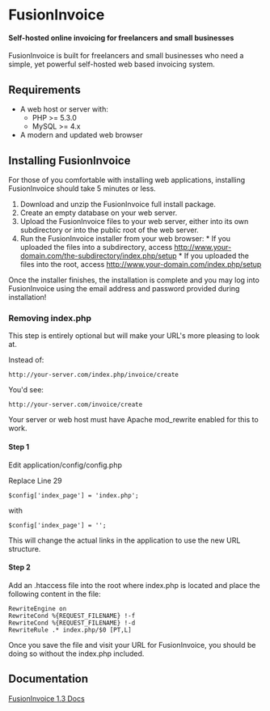 # FusionInvoice

#### Self-hosted online invoicing for freelancers and small businesses

FusionInvoice is built for freelancers and small businesses who need a simple, yet powerful self-hosted web based invoicing system.


##  Requirements


  * A web host or server with:
    * PHP &gt;= 5.3.0
    * MySQL &gt;= 4.x
  * A modern and updated web browser


##  Installing FusionInvoice


For those of you comfortable with installing web applications, installing FusionInvoice should take 5 minutes or less.

  1. Download and unzip the FusionInvoice full install package.
  2. Create an empty database on your web server.
  3. Upload the FusionInvoice files to your web server, either into its own subdirectory or into the public root of the web server.
  4. Run the FusionInvoice installer from your web browser:
    * If you uploaded the files into a subdirectory, access http://www.your-domain.com/the-subdirectory/index.php/setup
    * If you uploaded the files into the root, access http://www.your-domain.com/index.php/setup

Once the installer finishes, the installation is complete and you may log into FusionInvoice using the email address and password provided during installation!


###  Removing index.php

This step is entirely optional but will make your URL's more pleasing to look at.

Instead of:


    http://your-server.com/index.php/invoice/create



You'd see:


    http://your-server.com/invoice/create



Your server or web host must have Apache mod_rewrite enabled for this to work.

####  Step 1

Edit application/config/config.php

Replace Line 29


    $config['index_page'] = 'index.php';



with


    $config['index_page'] = '';



This will change the actual links in the application to use the new URL structure.

####  Step 2

Add an .htaccess file into the root where index.php is located and place the following content in the file:


    RewriteEngine on
    RewriteCond %{REQUEST_FILENAME} !-f
    RewriteCond %{REQUEST_FILENAME} !-d
    RewriteRule .* index.php/$0 [PT,L]



Once you save the file and visit your URL for FusionInvoice, you should be doing so without the index.php included.

## Documentation

[FusionInvoice 1.3 Docs](http://http://docs.fusioninvoice.com/1.3/Quick-Start-Guide.html)
